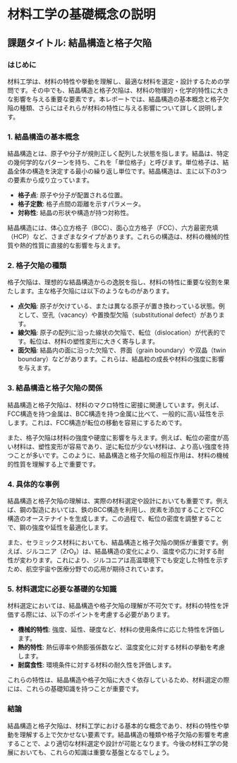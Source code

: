 # 材料工学の基礎概念の説明
## 課題タイトル: 結晶構造と格子欠陥

### はじめに
材料工学は、材料の特性や挙動を理解し、最適な材料を選定・設計するための学問です。その中でも、結晶構造と格子欠陥は、材料の物理的・化学的特性に大きな影響を与える重要な要素です。本レポートでは、結晶構造の基本概念と格子欠陥の種類、さらにはそれらが材料の特性に与える影響について詳しく説明します。

### 1. 結晶構造の基本概念
結晶構造とは、原子や分子が規則正しく配列した状態を指します。結晶は、特定の幾何学的なパターンを持ち、これを「単位格子」と呼びます。単位格子は、結晶全体の構造を決定する最小の繰り返し単位です。結晶構造は、主に以下の3つの要素から成り立っています。

- **格子点**: 原子や分子が配置される位置。
- **格子定数**: 格子点間の距離を示すパラメータ。
- **対称性**: 結晶の形状や構造が持つ対称性。

結晶構造には、体心立方格子（BCC）、面心立方格子（FCC）、六方最密充填（HCP）など、さまざまなタイプがあります。これらの構造は、材料の機械的性質や熱的性質に直接的な影響を与えます。

### 2. 格子欠陥の種類
格子欠陥は、理想的な結晶構造からの逸脱を指し、材料の特性に重要な役割を果たします。主な格子欠陥には以下のようなものがあります。

- **点欠陥**: 原子が欠けている、または異なる原子が置き換わっている状態。例として、空孔（vacancy）や置換型欠陥（substitutional defect）があります。
- **線欠陥**: 原子の配列に沿った線状の欠陥で、転位（dislocation）が代表的です。転位は、材料の塑性変形に大きく寄与します。
- **面欠陥**: 結晶内の面に沿った欠陥で、界面（grain boundary）や双晶（twin boundary）などがあります。これらは、結晶粒の成長や材料の強度に影響を与えます。

### 3. 結晶構造と格子欠陥の関係
結晶構造と格子欠陥は、材料のマクロ特性に密接に関連しています。例えば、FCC構造を持つ金属は、BCC構造を持つ金属に比べて、一般的に高い延性を示します。これは、FCC構造が転位の移動を容易にするためです。

また、格子欠陥は材料の強度や硬度に影響を与えます。例えば、転位の密度が高い材料は、塑性変形が容易であり、逆に転位が少ない材料は、より高い強度を持つことが多いです。このように、結晶構造と格子欠陥の相互作用は、材料の機械的性質を理解する上で重要です。

### 4. 具体的な事例
結晶構造と格子欠陥の理解は、実際の材料選定や設計においても重要です。例えば、鋼の製造においては、鉄のBCC構造を利用し、炭素を添加することでFCC構造のオーステナイトを生成します。この過程で、転位の密度を調整することで、鋼の強度や延性を最適化します。

また、セラミックス材料においても、結晶構造と格子欠陥の関係が重要です。例えば、ジルコニア（ZrO₂）は、結晶構造の変化により、温度や応力に対する耐性が変わります。これにより、ジルコニアは高温環境下でも安定した特性を示すため、航空宇宙や医療分野での応用が期待されています。

### 5. 材料選定に必要な基礎的な知識
材料選定においては、結晶構造や格子欠陥の理解が不可欠です。材料の特性を評価する際には、以下のポイントを考慮する必要があります。

- **機械的特性**: 強度、延性、硬度など、材料の使用条件に応じた特性を評価します。
- **熱的特性**: 熱伝導率や熱膨張係数など、温度変化に対する材料の挙動を考慮します。
- **耐腐食性**: 環境条件に対する材料の耐久性を評価します。

これらの特性は、結晶構造や格子欠陥に大きく依存しているため、材料選定の際には、これらの基礎知識を持つことが重要です。

### 結論
結晶構造と格子欠陥は、材料工学における基本的な概念であり、材料の特性や挙動を理解する上で欠かせない要素です。結晶構造の種類や格子欠陥の影響を考慮することで、より適切な材料選定や設計が可能となります。今後の材料工学の発展においても、これらの知識は重要な基盤となるでしょう。
